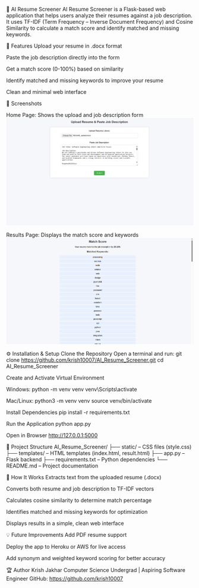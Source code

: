 📝 AI Resume Screener
AI Resume Screener is a Flask-based web application that helps users analyze their resumes against a job description.
It uses TF-IDF (Term Frequency – Inverse Document Frequency) and Cosine Similarity to calculate a match score and identify matched and missing keywords.

🚀 Features
Upload your resume in .docx format

Paste the job description directly into the form

Get a match score (0-100%) based on similarity

Identify matched and missing keywords to improve your resume

Clean and minimal web interface

📸 Screenshots

Home Page: Shows the upload and job description form  
![Home Page](Screenshots/home.png)

Results Page: Displays the match score and keywords  
![Results Page](Screenshots/results.png)

⚙️ Installation & Setup
Clone the Repository
Open a terminal and run:
git clone https://github.com/krish10007/AI_Resume_Screener.git
cd AI_Resume_Screener

Create and Activate Virtual Environment

Windows:
python -m venv venv
venv\Scripts\activate

Mac/Linux:
python3 -m venv venv
source venv/bin/activate

Install Dependencies
pip install -r requirements.txt

Run the Application
python app.py

Open in Browser
http://127.0.0.1:5000

📂 Project Structure
AI_Resume_Screener/
├── static/ – CSS files (style.css)
├── templates/ – HTML templates (index.html, result.html)
├── app.py – Flask backend
├── requirements.txt – Python dependencies
└── README.md – Project documentation

🧠 How It Works
Extracts text from the uploaded resume (.docx)

Converts both resume and job description to TF-IDF vectors

Calculates cosine similarity to determine match percentage

Identifies matched and missing keywords for optimization

Displays results in a simple, clean web interface

💡 Future Improvements
Add PDF resume support

Deploy the app to Heroku or AWS for live access

Add synonym and weighted keyword scoring for better accuracy

🏆 Author
Krish Jakhar
Computer Science Undergrad | Aspiring Software Engineer
GitHub: https://github.com/krish10007

